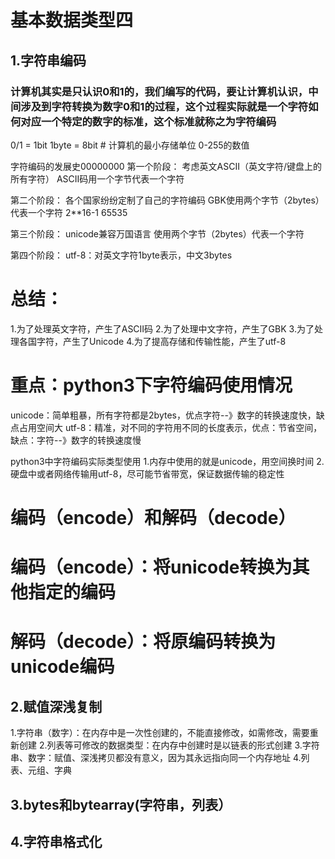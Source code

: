 # 基本数据类型四
## 1.字符串编码
### 计算机其实是只认识0和1的，我们编写的代码，要让计算机认识，中间涉及到字符转换为数字0和1的过程，这个过程实际就是一个字符如何对应一个特定的数字的标准，这个标准就称之为字符编码
0/1 = 1bit
1byte = 8bit    # 计算机的最小存储单位 0-255的数值

字符编码的发展史00000000
第一个阶段：
考虑英文ASCII（英文字符/键盘上的所有字符）
ASCII码用一个字节代表一个字符

第二个阶段：
各个国家纷纷定制了自己的字符编码
GBK使用两个字节（2bytes）代表一个字符 2**16-1 65535

第三个阶段：
unicode兼容万国语言 使用两个字节（2bytes）代表一个字符

第四个阶段：
utf-8：对英文字符1byte表示，中文3bytes

# 总结：
1.为了处理英文字符，产生了ASCII码
2.为了处理中文字符，产生了GBK
3.为了处理各国字符，产生了Unicode
4.为了提高存储和传输性能，产生了utf-8

# 重点：python3下字符编码使用情况
unicode：简单粗暴，所有字符都是2bytes，优点字符--》数字的转换速度快，缺点占用空间大
utf-8：精准，对不同的字符用不同的长度表示，优点：节省空间，缺点：字符--》数字的转换速度慢

python3中字符编码实际类型使用
1.内存中使用的就是unicode，用空间换时间
2.硬盘中或者网络传输用utf-8，尽可能节省带宽，保证数据传输的稳定性

# 编码（encode）和解码（decode）
# 编码（encode）：将unicode转换为其他指定的编码
# 解码（decode）：将原编码转换为unicode编码


## 2.赋值深浅复制
1.字符串（数字）：在内存中是一次性创建的，不能直接修改，如需修改，需要重新创建
2.列表等可修改的数据类型：在内存中创建时是以链表的形式创建
3.字符串、数字：赋值、深浅拷贝都没有意义，因为其永远指向同一个内存地址
4.列表、元组、字典


## 3.bytes和bytearray(字符串，列表）


## 4.字符串格式化

